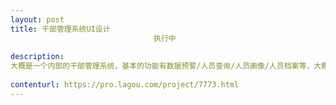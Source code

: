 ```yaml
---                
layout: post       
title: 干部管理系统UI设计
                                执行中
           
description: 
大概是一个内部的干部管理系统，基本的功能有数据预警/人员查询/人员画像/人员档案等，大概页面在5-6个页面
     
contenturl: https://pro.lagou.com/project/7773.html      
---                 
```

